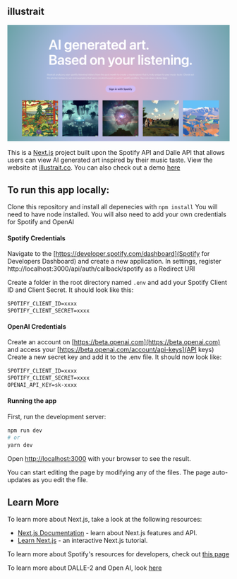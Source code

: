 ## illustrait

![f](/public/ss.png)

This is a [Next.js](https://nextjs.org/) project built upon the Spotify API and Dalle API that allows users can view AI generated art inspired by their music taste.
View the website at [illustrait.co](https://www.illustrait.co). 
You can also check out a demo [here](https://drive.google.com/file/d/1azRLGX-SkSVj5O6uI-O7sjR9ZP0zTjAQ/view?usp=sharing)

## To run this app locally:

Clone this repository and install all depenecies with `npm install`
You will need to have node installed. 
You will also need to add your own credentials for Spotify and OpenAI

#### Spotify Credentials

Navigate to the [https://developer.spotify.com/dashboard](Spotify for Developers Dashboard) and create a new application. 
In settings, register http://localhost:3000/api/auth/callback/spotify as a Redirect URI

Create a folder in the root directory named `.env` and add your Spotify Client ID and Client Secret. 
It should look like this:

```
SPOTIFY_CLIENT_ID=xxxx
SPOTIFY_CLIENT_SECRET=xxxx
```

#### OpenAI Credentials

Create an account on [https://beta.openai.com](https://beta.openai.com) and access your [https://beta.openai.com/account/api-keys](API keys)
Create a new secret key and add it to the .env file. It should now look like:

```
SPOTIFY_CLIENT_ID=xxxx
SPOTIFY_CLIENT_SECRET=xxxx
OPENAI_API_KEY=sk-xxxx
```

#### Running the app

First, run the development server:

```bash
npm run dev
# or
yarn dev
```

Open [http://localhost:3000](http://localhost:3000) with your browser to see the result.

You can start editing the page by modifying any of the files. The page auto-updates as you edit the file.

## Learn More

To learn more about Next.js, take a look at the following resources:

- [Next.js Documentation](https://nextjs.org/docs) - learn about Next.js features and API.
- [Learn Next.js](https://nextjs.org/learn) - an interactive Next.js tutorial.

To learn more about Spotify's resources for developers, check out [this page](https://developer.spotify.com/)

To learn more about DALLE-2 and Open AI, look [here](https://openai.com/dall-e-2/)




